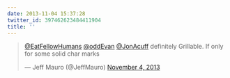 ```yaml
---
date: 2013-11-04 15:37:28
twitter_id: 397462623484411904
title: ''
---
```


<blockquote class="twitter-tweet"><p lang="en" dir="ltr"><a href="https://twitter.com/EatFellowHumans?ref_src=twsrc%5Etfw">@EatFellowHumans</a> <a href="https://twitter.com/oddEvan?ref_src=twsrc%5Etfw">@oddEvan</a> <a href="https://twitter.com/JonAcuff?ref_src=twsrc%5Etfw">@JonAcuff</a> definitely Grillable. If only for some solid char marks</p>&mdash; Jeff Mauro (@JeffMauro) <a href="https://twitter.com/JeffMauro/status/397462386371616768?ref_src=twsrc%5Etfw">November 4, 2013</a></blockquote>
<script async src="https://platform.twitter.com/widgets.js" charset="utf-8"></script>
